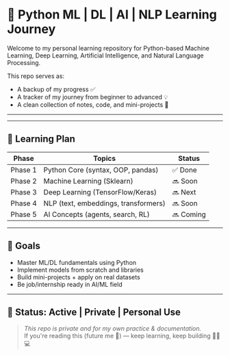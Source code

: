 # 🧠 Python ML | DL | AI | NLP Learning Journey

Welcome to my personal learning repository for Python-based Machine Learning, Deep Learning, Artificial Intelligence, and Natural Language Processing.

This repo serves as:
- A backup of my progress ✅
- A tracker of my journey from beginner to advanced 💡
- A clean collection of notes, code, and mini-projects 🚀

---


---

## 🎯 Learning Plan

| Phase       | Topics                             | Status     |
|-------------|------------------------------------|------------|
| Phase 1     | Python Core (syntax, OOP, pandas)  | ✅ Done     |
| Phase 2     | Machine Learning (Sklearn)         | 🔜 Soon  |
| Phase 3     | Deep Learning (TensorFlow/Keras)   | 🔜 Next     |
| Phase 4     | NLP (text, embeddings, transformers) | 🔜 Soon   |
| Phase 5     | AI Concepts (agents, search, RL)   | 🔜 Coming   |

---

## 📌 Goals

- Master ML/DL fundamentals using Python
- Implement models from scratch and libraries
- Build mini-projects + apply on real datasets
- Be job/internship ready in AI/ML field

---

## 🔐 Status: Active | Private | Personal Use
> *This repo is private and for my own practice & documentation.*  
> If you're reading this (future me 👋) — keep learning, keep building 🧗‍♂️💻


